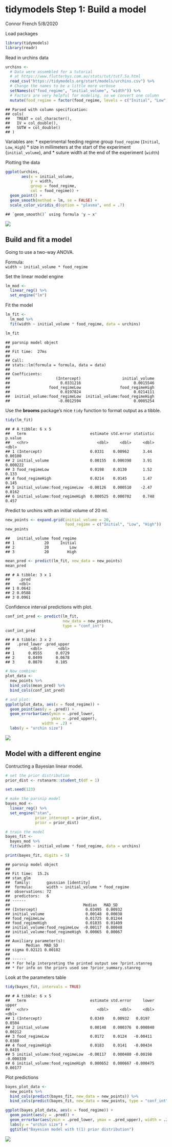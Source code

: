 tidymodels Step 1: Build a model
================
Connor French
5/8/2020

Load packages

``` r
library(tidymodels)
library(readr)
```

Read in urchins data

``` r
urchins <-
  # Data were assembled for a tutorial 
  # at https://www.flutterbys.com.au/stats/tut/tut7.5a.html
  read_csv("https://tidymodels.org/start/models/urchins.csv") %>% 
  # Change the names to be a little more verbose
  setNames(c("food_regime", "initial_volume", "width")) %>% 
  # Factors are very helpful for modeling, so we convert one column
  mutate(food_regime = factor(food_regime, levels = c("Initial", "Low", "High")))
```

    ## Parsed with column specification:
    ## cols(
    ##   TREAT = col_character(),
    ##   IV = col_double(),
    ##   SUTW = col_double()
    ## )

Variables are: \* experimental feeding regime group `food_regime`
(`Initial`, `Low`, `High`) \* size in millimeters at the start of the
experiment (`initial_volume`), and \* suture width at the end of the
experiment (`width`)

Plotting the data

``` r
ggplot(urchins,
       aes(x = initial_volume, 
           y = width, 
           group = food_regime, 
           col = food_regime)) + 
  geom_point() + 
  geom_smooth(method = lm, se = FALSE) +
  scale_color_viridis_d(option = "plasma", end = .7)
```

    ## `geom_smooth()` using formula 'y ~ x'

![](tidymodels_step-1-modeling_files/figure-gfm/unnamed-chunk-3-1.png)<!-- -->

## Build and fit a model

Going to use a two-way ANOVA.

Formula:  
`width ~ initial_volume * food_regime`

Set the linear model engine

``` r
lm_mod <- 
  linear_reg() %>% 
  set_engine("lm")
```

Fit the model

``` r
lm_fit <- 
  lm_mod %>% 
  fit(width ~ initial_volume * food_regime, data = urchins)

lm_fit
```

    ## parsnip model object
    ## 
    ## Fit time:  27ms 
    ## 
    ## Call:
    ## stats::lm(formula = formula, data = data)
    ## 
    ## Coefficients:
    ##                    (Intercept)                  initial_volume  
    ##                      0.0331216                       0.0015546  
    ##                 food_regimeLow                 food_regimeHigh  
    ##                      0.0197824                       0.0214111  
    ##  initial_volume:food_regimeLow  initial_volume:food_regimeHigh  
    ##                     -0.0012594                       0.0005254

Use the **brooms** package’s nice `tidy` function to format output as a
tibble.

``` r
tidy(lm_fit)
```

    ## # A tibble: 6 x 5
    ##   term                            estimate std.error statistic  p.value
    ##   <chr>                              <dbl>     <dbl>     <dbl>    <dbl>
    ## 1 (Intercept)                     0.0331    0.00962      3.44  0.00100 
    ## 2 initial_volume                  0.00155   0.000398     3.91  0.000222
    ## 3 food_regimeLow                  0.0198    0.0130       1.52  0.133   
    ## 4 food_regimeHigh                 0.0214    0.0145       1.47  0.145   
    ## 5 initial_volume:food_regimeLow  -0.00126   0.000510    -2.47  0.0162  
    ## 6 initial_volume:food_regimeHigh  0.000525  0.000702     0.748 0.457

Predict to urchins with an initial volume of 20 ml.

``` r
new_points <- expand.grid(initial_volume = 20, 
                          food_regime = c("Initial", "Low", "High"))
new_points
```

    ##   initial_volume food_regime
    ## 1             20     Initial
    ## 2             20         Low
    ## 3             20        High

``` r
mean_pred <- predict(lm_fit, new_data = new_points)
mean_pred
```

    ## # A tibble: 3 x 1
    ##    .pred
    ##    <dbl>
    ## 1 0.0642
    ## 2 0.0588
    ## 3 0.0961

Confidence interval predictions with plot.

``` r
conf_int_pred <- predict(lm_fit, 
                         new_data = new_points, 
                         type = "conf_int")
conf_int_pred
```

    ## # A tibble: 3 x 2
    ##   .pred_lower .pred_upper
    ##         <dbl>       <dbl>
    ## 1      0.0555      0.0729
    ## 2      0.0499      0.0678
    ## 3      0.0870      0.105

``` r
# Now combine: 
plot_data <- 
  new_points %>% 
  bind_cols(mean_pred) %>% 
  bind_cols(conf_int_pred)

# and plot:
ggplot(plot_data, aes(x = food_regime)) + 
  geom_point(aes(y = .pred)) + 
  geom_errorbar(aes(ymin = .pred_lower, 
                    ymax = .pred_upper),
                width = .2) + 
  labs(y = "urchin size")
```

![](tidymodels_step-1-modeling_files/figure-gfm/unnamed-chunk-9-1.png)<!-- -->

## Model with a different engine

Contructing a Bayesian linear model.

``` r
# set the prior distribution
prior_dist <- rstanarm::student_t(df = 1)

set.seed(123)

# make the parsnip model
bayes_mod <-   
  linear_reg() %>% 
  set_engine("stan", 
             prior_intercept = prior_dist, 
             prior = prior_dist) 

# train the model
bayes_fit <- 
  bayes_mod %>% 
  fit(width ~ initial_volume * food_regime, data = urchins)

print(bayes_fit, digits = 5)
```

    ## parsnip model object
    ## 
    ## Fit time:  15.2s 
    ## stan_glm
    ##  family:       gaussian [identity]
    ##  formula:      width ~ initial_volume * food_regime
    ##  observations: 72
    ##  predictors:   6
    ## ------
    ##                                Median   MAD_SD  
    ## (Intercept)                     0.03495  0.00932
    ## initial_volume                  0.00148  0.00038
    ## food_regimeLow                  0.01725  0.01244
    ## food_regimeHigh                 0.01835  0.01409
    ## initial_volume:food_regimeLow  -0.00117  0.00048
    ## initial_volume:food_regimeHigh  0.00065  0.00067
    ## 
    ## Auxiliary parameter(s):
    ##       Median  MAD_SD 
    ## sigma 0.02121 0.00182
    ## 
    ## ------
    ## * For help interpreting the printed output see ?print.stanreg
    ## * For info on the priors used see ?prior_summary.stanreg

Look at the parameters table

``` r
tidy(bayes_fit, intervals = TRUE)
```

    ## # A tibble: 6 x 5
    ##   term                            estimate std.error     lower     upper
    ##   <chr>                              <dbl>     <dbl>     <dbl>     <dbl>
    ## 1 (Intercept)                     0.0349    0.00932   0.0197    0.0504  
    ## 2 initial_volume                  0.00148   0.000376  0.000840  0.00212 
    ## 3 food_regimeLow                  0.0172    0.0124   -0.00411   0.0380  
    ## 4 food_regimeHigh                 0.0183    0.0141   -0.00434   0.0419  
    ## 5 initial_volume:food_regimeLow  -0.00117   0.000480 -0.00198  -0.000339
    ## 6 initial_volume:food_regimeHigh  0.000652  0.000667 -0.000475  0.00177

Plot predictions

``` r
bayes_plot_data <- 
  new_points %>% 
  bind_cols(predict(bayes_fit, new_data = new_points)) %>% 
  bind_cols(predict(bayes_fit, new_data = new_points, type = "conf_int"))

ggplot(bayes_plot_data, aes(x = food_regime)) + 
  geom_point(aes(y = .pred)) + 
  geom_errorbar(aes(ymin = .pred_lower, ymax = .pred_upper), width = .2) + 
  labs(y = "urchin size") + 
  ggtitle("Bayesian model with t(1) prior distribution")
```

![](tidymodels_step-1-modeling_files/figure-gfm/unnamed-chunk-12-1.png)<!-- -->
